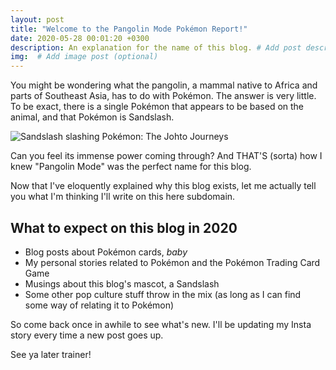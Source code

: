 ```yaml
---
layout: post
title: "Welcome to the Pangolin Mode Pokémon Report!"
date: 2020-05-28 00:01:20 +0300
description: An explanation for the name of this blog. # Add post description (optional)
img:  # Add image post (optional)
---
```

You might be wondering what the pangolin, a mammal native to Africa and parts of Southeast Asia, has to do with Pokémon. The answer is very little. To be exact, there is a single Pokémon that appears to be based on the animal, and that Pokémon is Sandslash.

<img src=img/intro-article/sandslash_pangolin_pokemon.gif alt="Sandslash slashing"/>
<span font-size=.75rem>Pokémon: The Johto Journeys</span>

Can you feel its immense power coming through?
And THAT'S (sorta) how I knew "Pangolin Mode" was the perfect name for this blog.

Now that I've eloquently explained why this blog exists, let me actually tell you what I'm thinking I'll write on this here subdomain.

<h2> What to expect on this blog in 2020 </h2>
<ul>
<li> Blog posts about Pokémon cards, <i>baby</i> </li>
<li> My personal stories related to Pokémon and the Pokémon Trading Card Game </li>
<li> Musings about this blog's mascot, a Sandslash </li>
<li> Some other pop culture stuff throw in the mix (as long as I can find some way of relating it to Pokémon) </li>
</ul>

So come back once in awhile to see what's new. I'll be updating my Insta story every time a new post goes up.

See ya later trainer!

<!--
A story about how I fell in love with Pokémon cards again
Quick story: A year or so ago I decided I wanted to write a short story and landed on a pangolin as the protagonist. Since then, I've become passionate about their survival.

In December of 2019, my stepbrother was showing me the collection of Pokémon cards he had brought with him for Christmas vacation. At first, I dismissed them, thinking I was over that childhood phase, knowing that as a kid I never really played the game but only collected them. "What was the point?" I thought. Being stuck in an apartment in Vietnam all day however leads you to want to do pretty much anything besides watch more YouTube. So I asked, "can you remind me how to play?"

I quickly discovered he was not as familiar with the rules as I expected. Even worse, he had a random assortment of Energy cards with random Pokémon types, rendering our games frustrating and slow. But that frustration built up an itch. "How is a deck meant to be built?" "What can I do to execute my gameplan?" And thus a fire was lit deep in my soul to understand the Pokémon Trading Card Game. If I was feeling a rush from constructing these two haphazard decks to play against my stepbrother, what would happen if I actually had a decent collection to work with?

That fire would become an inferno a couple months later when my friend visited me, and we would find a bevy of booster packs and theme decks available at a toy store in a Koreatown mall (read: I hardly went outside pre-covid-19, and in my head, I had to buy cards in-person.) -->



<!-- You’ll find this post in your `_posts` directory. Go ahead and edit it and re-build the site to see your changes. You can rebuild the site in many different ways, but the most common way is to run `jekyll serve`, which launches a web server and auto-regenerates your site when a file is updated.

To add new posts, simply add a file in the `_posts` directory that follows the convention `YYYY-MM-DD-name-of-post.ext` and includes the necessary front matter. Take a look at the source for this post to get an idea about how it works.

Jekyll also offers powerful support for code snippets:

{% highlight ruby %}
def print_hi(name)
  puts "Hi, #{name}"
end
print_hi('Tom')
#=> prints 'Hi, Tom' to STDOUT.
{% endhighlight %}

Check out the [Jekyll docs][jekyll-docs] for more info on how to get the most out of Jekyll. File all bugs/feature requests at [Jekyll’s GitHub repo][jekyll-gh]. If you have questions, you can ask them on [Jekyll Talk][jekyll-talk].

[jekyll-docs]: https://jekyllrb.com/docs/home
[jekyll-gh]:   https://github.com/jekyll/jekyll
[jekyll-talk]: https://talk.jekyllrb.com/ -->
